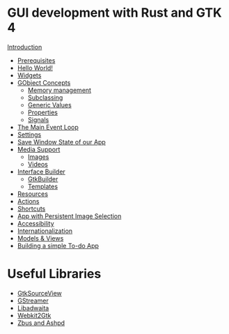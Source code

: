 # GUI development with Rust and GTK 4

[Introduction](introduction.md)
- [Prerequisites](prerequisites.md)
- [Hello World!](hello_world.md)
- [Widgets](widgets.md)
- [GObject Concepts](gobject_concepts.md)
    - [Memory management](gobject_memory_management.md)
    - [Subclassing](gobject_subclassing.md)
    - [Generic Values](gobject_values.md)
    - [Properties](gobject_properties.md)
    - [Signals](gobject_signals.md)
- [The Main Event Loop](main_event_loop.md)
- [Settings](settings.md)
- [Save Window State of our App]()
- [Media Support]()
    - [Images]()
    - [Videos]()
- [Interface Builder]()
    - [GtkBuilder]()
    - [Templates]()
- [Resources](resources.md)
- [Actions]()
- [Shortcuts]()
- [App with Persistent Image Selection]()
- [Accessibility]()
- [Internationalization]()
- [Models & Views]()
- [Building a simple To-do App]()

# Useful Libraries

- [GtkSourceView]()
- [GStreamer]()
- [Libadwaita]()
- [Webkit2Gtk]()
- [Zbus and Ashpd]()
